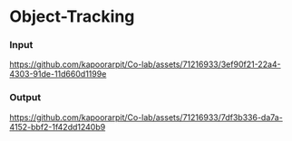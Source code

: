 # Object-Tracking

### Input
https://github.com/kapoorarpit/Co-lab/assets/71216933/3ef90f21-22a4-4303-91de-11d660d1199e


### Output
https://github.com/kapoorarpit/Co-lab/assets/71216933/7df3b336-da7a-4152-bbf2-1f42dd1240b9

